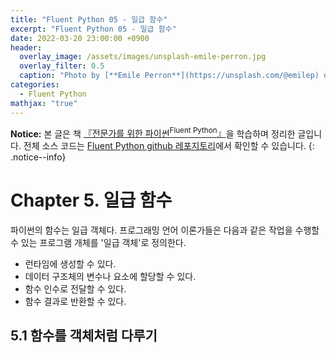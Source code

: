 ```yaml
---
title: "Fluent Python 05 - 일급 함수"
excerpt: "Fluent Python 05 - 일급 함수"
date: 2022-03-20 23:00:00 +0900
header:
  overlay_image: /assets/images/unsplash-emile-perron.jpg
  overlay_filter: 0.5
  caption: "Photo by [**Emile Perron**](https://unsplash.com/@emilep) on [**Unsplash**](https://unsplash.com/)"
categories:
  - Fluent Python
mathjax: "true"
---
```


**Notice:** 본 글은 책 [『전문가를 위한 파이썬<sup>Fluent Python</sup>』](https://books.google.co.kr/books?id=NJpIDwAAQBAJ&hl=ko&source=gbs_navlinks_s)을 학습하며 정리한 글입니다. 전체 소스 코드는 [Fluent Python github 레포지토리](https://github.com/fluentpython/example-code)에서 확인할 수 있습니다.
{: .notice--info}

# Chapter 5. 일급 함수

파이썬의 함수는 일급 객체다. 프로그래밍 언어 이론가들은 다음과 같은 작업을 수행할 수 있는 프로그램 개체를 '일급 객체'로 정의한다.

- 런타임에 생성할 수 있다.
- 데이터 구조체의 변수나 요소에 할당할 수 있다.
- 함수 인수로 전달할 수 있다.
- 함수 결과로 반환할 수 있다.

## 5.1 함수를 객체처럼 다루기

